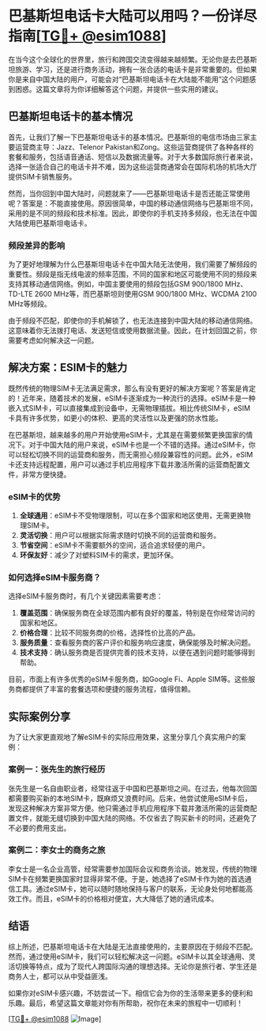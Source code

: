 # 巴基斯坦电话卡大陆可以用吗？一份详尽指南[[TG💪+ @esim1088](https://t.me/s/esim1088)]

在当今这个全球化的世界里，旅行和跨国交流变得越来越频繁。无论你是去巴基斯坦旅游、学习，还是进行商务活动，拥有一张合适的电话卡是非常重要的。但如果你是来自中国大陆的用户，可能会对“巴基斯坦电话卡在大陆能不能用”这个问题感到困惑。这篇文章将为你详细解答这个问题，并提供一些实用的建议。

## 巴基斯坦电话卡的基本情况

首先，让我们了解一下巴基斯坦电话卡的基本情况。巴基斯坦的电信市场由三家主要运营商主导：Jazz、Telenor Pakistan和Zong。这些运营商提供了各种各样的套餐和服务，包括语音通话、短信以及数据流量等。对于大多数国际旅行者来说，选择一张适合自己的电话卡并不难，因为这些运营商通常会在国际机场的机场大厅提供SIM卡销售服务。

然而，当你回到中国大陆时，问题就来了——巴基斯坦电话卡是否还能正常使用呢？答案是：不能直接使用。原因很简单，中国的移动通信网络与巴基斯坦不同，采用的是不同的频段和技术标准。因此，即使你的手机支持多频段，也无法在中国大陆使用巴基斯坦电话卡。

### 频段差异的影响

为了更好地理解为什么巴基斯坦电话卡在中国大陆无法使用，我们需要了解频段的重要性。频段是指无线电波的频率范围，不同的国家和地区可能使用不同的频段来支持其移动通信网络。例如，中国主要使用的频段包括GSM 900/1800 MHz、TD-LTE 2600 MHz等，而巴基斯坦则使用GSM 900/1800 MHz、WCDMA 2100 MHz等频段。

由于频段不匹配，即使你的手机解锁了，也无法连接到中国大陆的移动通信网络。这意味着你无法拨打电话、发送短信或使用数据流量。因此，在计划回国之前，你需要考虑如何解决这一问题。

## 解决方案：ESIM卡的魅力

既然传统的物理SIM卡无法满足需求，那么有没有更好的解决方案呢？答案是肯定的！近年来，随着技术的发展，eSIM卡逐渐成为一种流行的选择。eSIM卡是一种嵌入式SIM卡，可以直接集成到设备中，无需物理插拔。相比传统SIM卡，eSIM卡具有许多优势，如更小的体积、更高的灵活性以及更强的防水性能。

在巴基斯坦，越来越多的用户开始使用eSIM卡，尤其是在需要频繁更换国家的情况下。对于中国大陆的用户来说，eSIM卡也是一个不错的选择。通过eSIM卡，你可以轻松切换不同的运营商和服务，而无需担心频段兼容性的问题。此外，eSIM卡还支持远程配置，用户可以通过手机应用程序下载并激活所需的运营商配置文件，非常方便快捷。

### eSIM卡的优势

1. **全球通用**：eSIM卡不受物理限制，可以在多个国家和地区使用，无需更换物理SIM卡。
2. **灵活切换**：用户可以根据实际需求随时切换不同的运营商和服务。
3. **节省空间**：eSIM卡不需要额外的空间，适合追求轻便的用户。
4. **环保友好**：减少了对塑料SIM卡的需求，更加环保。

### 如何选择eSIM卡服务商？

选择eSIM卡服务商时，有几个关键因素需要考虑：

1. **覆盖范围**：确保服务商在全球范围内都有良好的覆盖，特别是在你经常访问的国家和地区。
2. **价格合理**：比较不同服务商的价格，选择性价比高的产品。
3. **服务质量**：查看服务商的客户评价和服务响应速度，确保能够及时解决问题。
4. **技术支持**：确认服务商是否提供完善的技术支持，以便在遇到问题时能够得到帮助。

目前，市面上有许多优秀的eSIM卡服务商，如Google Fi、Apple SIM等。这些服务商都提供了丰富的套餐选项和便捷的服务流程，值得信赖。

## 实际案例分享

为了让大家更直观地了解eSIM卡的实际应用效果，这里分享几个真实用户的案例：

### 案例一：张先生的旅行经历

张先生是一名自由职业者，经常往返于中国和巴基斯坦之间。在过去，他每次回国都需要购买新的本地SIM卡，既麻烦又浪费时间。后来，他尝试使用eSIM卡后，发现这种解决方案非常方便。他只需通过手机应用程序下载并激活所需的运营商配置文件，就能无缝切换到中国大陆的网络。不仅省去了购买新卡的时间，还避免了不必要的费用支出。

### 案例二：李女士的商务之旅

李女士是一名企业高管，经常需要参加国际会议和商务洽谈。她发现，传统的物理SIM卡在频繁更换国家时显得非常不便。于是，她选择了eSIM卡作为她的首选通信工具。通过eSIM卡，她可以随时随地保持与客户的联系，无论身处何地都能高效工作。而且，eSIM卡的价格相对便宜，大大降低了她的通讯成本。

## 结语

综上所述，巴基斯坦电话卡在大陆是无法直接使用的，主要原因在于频段不匹配。然而，通过使用eSIM卡，我们可以轻松解决这一问题。eSIM卡以其全球通用、灵活切换等特点，成为了现代人跨国际沟通的理想选择。无论你是旅行者、学生还是商务人士，都可以从中受益匪浅。

如果你对eSIM卡感兴趣，不妨尝试一下。相信它会为你的生活带来更多的便利和乐趣。最后，希望这篇文章能对你有所帮助，祝你在未来的旅程中一切顺利！

[[TG💪+ @esim1088](https://t.me/s/esim1088) ![Image](https://i.postimg.cc/4NQfJmqS/Snipaste-2025-05-13-00-14-12.png)]